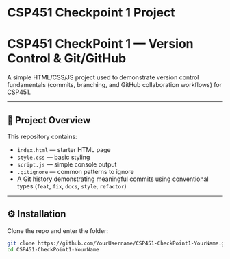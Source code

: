 # CSP451 Checkpoint 1 Project
# CSP451 CheckPoint 1 — Version Control & Git/GitHub

A simple HTML/CSS/JS project used to demonstrate version control fundamentals (commits, branching, and GitHub collaboration workflows) for CSP451.

---

## 🚀 Project Overview
This repository contains:
- `index.html` — starter HTML page
- `style.css` — basic styling
- `script.js` — simple console output
- `.gitignore` — common patterns to ignore
- A Git history demonstrating meaningful commits using conventional types (`feat`, `fix`, `docs`, `style`, `refactor`)

---

## ⚙️ Installation
Clone the repo and enter the folder:
```bash
git clone https://github.com/YourUsername/CSP451-CheckPoint1-YourName.git
cd CSP451-CheckPoint1-YourName
